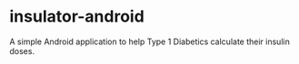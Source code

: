 insulator-android
=================

A simple Android application to help Type 1 Diabetics calculate their insulin doses.

